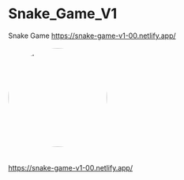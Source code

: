 # Snake_Game_V1
Snake Game
https://snake-game-v1-00.netlify.app/<br><br>
 <img src="https://upload.wikimedia.org/wikipedia/commons/5/55/Snake_can_be_completed.gif" class="avatar" width="200" height="200" style="border-radius: 100px;" alt="perfil">
         <br><br>  
https://snake-game-v1-00.netlify.app/<br>
